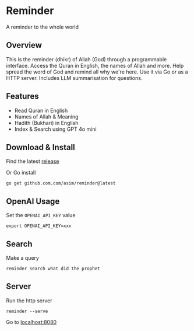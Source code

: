 # Reminder

A reminder to the whole world

## Overview

This is the reminder (dhikr) of Allah (God) through a programmable interface. Access the Quran in English, the names of Allah and more. 
Help spread the word of God and remind all why we're here. Use it via Go or as a HTTP server. Includes LLM summarisation for questions.

## Features

- Read Quran in English
- Names of Allah & Meaning
- Hadith (Bukhari) in English
- Index & Search using GPT 4o mini

## Download & Install

Find the latest [release](https://github.com/asim/reminder/releases/latest)

Or Go install

```
go get github.com.com/asim/reminder@latest
```

## OpenAI Usage

Set the `OPENAI_API_KEY` value

```
export OPENAI_API_KEY=xxx
```

## Search

Make a query

```
reminder search what did the prophet
```

## Server

Run the http server 

```
reminder --serve
```

Go to [localhost:8080](https://localhost:8080)
